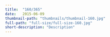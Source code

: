 ```yaml
---
title:  "160/365"
date:   2015-06-09
thumbnail-path: "thumbnails/thumbnail-160.jpg"
full-path: "full-size/full-size-160.jpg"
short-description: "Description"
---
```


